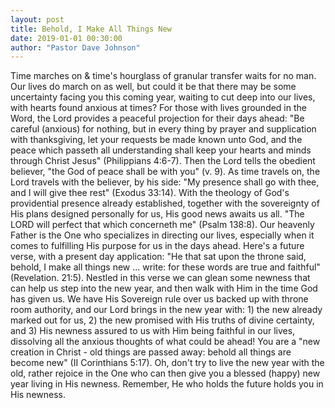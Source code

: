 ```yaml
---
layout: post
title: Behold, I Make All Things New
date: 2019-01-01 00:30:00
author: "Pastor Dave Johnson"
---
```


Time marches on & time's hourglass of granular transfer waits for no man.  Our lives do march on as well, but could it be that there may be some uncertainty facing you this coming year, waiting to cut deep into our lives, with hearts found anxious at times?  For those with lives grounded in the Word, the Lord provides a peaceful projection for their days ahead: "Be careful (anxious) for nothing, but in every thing by prayer and supplication with thanksgiving, let your requests be made known unto God, and the peace which passeth all understanding shall keep your hearts and minds through Christ Jesus" (Philippians 4:6-7).  Then the Lord tells the obedient believer, "the God of peace shall be with you" (v. 9).  As time travels on, the Lord travels with the believer, by his side: "My presence shall go with thee, and I will give thee rest" (Exodus 33:14).  With the theology of God's providential presence already established, together with the sovereignty of His plans designed personally for us, His good news awaits us all.  "The LORD will perfect that which concerneth me" (Psalm 138:8).   Our heavenly Father is the One who specializes in directing our lives, especially when it comes to fulfilling His purpose for us in the days ahead.  Here's a future verse, with a present day application: "He that sat upon the throne said, behold, I make all things new ... write: for these words are true and faithful" (Revelation. 21:5).  Nestled in this verse we can glean some newness that can help us step into the new year, and then walk with Him in the time God has given us.  We have His Sovereign rule over us backed up with throne room authority, and our Lord brings in the new year with: 1) the new already marked out for us, 2) the new promised with His truths of divine certainty,  and 3) His newness assured to us with Him being faithful in our lives, dissolving all the anxious thoughts of what could be ahead!  You are a "new creation in Christ - old things are passed away: behold all things are become new" (II Corinthians 5:17).  Oh, don't try to live the new year with the old, rather rejoice in the One who can then give you a blessed (happy) new year living in His newness.  Remember, He who holds the future holds you in His newness.  